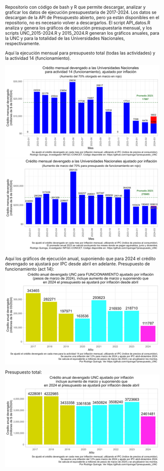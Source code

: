Repositorio con código de bash y R que permite descargar, analizar y graficar los datos de ejecución presupuestaria de 2017-2024. Los datos se descargan de la API de Presupuesto abierto, pero ya están disponibles en el repositorio, no es necesario volver a descargarlos. El script API_datos.R analiza y genera los gráficos de ejecución presupuestaria mensual, y los scripts UNC_2015-2024.R y 2015_2024.R generan los gráficos anuales, para la UNC y para la totalidad de las Universidades Nacionales, respectivamente. 

Aquí la ejecución mensual para presupuesto total (todas las actividades) y la actividad 14 (funcionamiento).

![plot](https://github.com/rquiroga7/presupuesto_UNC/blob/main/plot_14_70p_prom.png)
![plot](https://github.com/rquiroga7/presupuesto_UNC/blob/main/plot_all_70p_prom.png)

Aquí los gráficos de ejecución anual, suponiendo que para 2024 el crédito devengado se ajustará por IPC desde abril en adelante.
Presupuesto de funcionamiento (act 14):
![plot](https://github.com/rquiroga7/presupuesto_UNC/blob/main/presupuesto_anual_func_2017-2024.png)

Presupuesto total:
![plot](https://github.com/rquiroga7/presupuesto_UNC/blob/main/presupuesto_anual_2017-2024.png)
